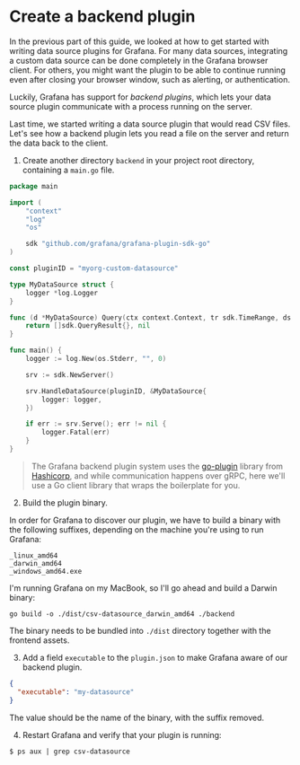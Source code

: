 # Create a backend plugin

In the previous part of this guide, we looked at how to get started with writing data source plugins for Grafana. For many data sources, integrating a custom data source can be done completely in the Grafana browser client. For others, you might want the plugin to be able to continue running even after closing your browser window, such as alerting, or authentication.

Luckily, Grafana has support for _backend plugins_, which lets your data source plugin communicate with a process running on the server.

Last time, we started writing a data source plugin that would read CSV files. Let's see how a backend plugin lets you read a file on the server and return the data back to the client.

1.  Create another directory `backend` in your project root directory, containing a `main.go` file. 

```go
package main

import (
	"context"
	"log"
	"os"

	sdk "github.com/grafana/grafana-plugin-sdk-go"
)

const pluginID = "myorg-custom-datasource"

type MyDataSource struct {
	logger *log.Logger
}

func (d *MyDataSource) Query(ctx context.Context, tr sdk.TimeRange, ds sdk.DataSourceInfo, queries []sdk.Query) ([]sdk.QueryResult, error) {
	return []sdk.QueryResult{}, nil
}

func main() {
	logger := log.New(os.Stderr, "", 0)

	srv := sdk.NewServer()

	srv.HandleDataSource(pluginID, &MyDataSource{
		logger: logger,
	})

	if err := srv.Serve(); err != nil {
		logger.Fatal(err)
	}
}
```

> The Grafana backend plugin system uses the [go-plugin](https://github.com/hashicorp/go-plugin) library from [Hashicorp](https://www.hashicorp.com/), and while communication happens over gRPC, here we'll use a Go client library that wraps the boilerplate for you.

2. Build the plugin binary.

In order for Grafana to discover our plugin, we have to build a binary with the following suffixes, depending on the machine you're using to run Grafana:

```
_linux_amd64
_darwin_amd64
_windows_amd64.exe
```

I'm running Grafana on my MacBook, so I'll go ahead and build a Darwin binary:

```
go build -o ./dist/csv-datasource_darwin_amd64 ./backend
```

The binary needs to be bundled into `./dist` directory together with the frontend assets.

3. Add a field `executable` to the `plugin.json` to make Grafana aware of our backend plugin.

```json
{
  "executable": "my-datasource"
}
```

The value should be the name of the binary, with the suffix removed.

4. Restart Grafana and verify that your plugin is running:

```
$ ps aux | grep csv-datasource
```
